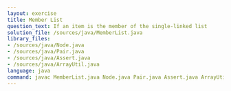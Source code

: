 ```yaml
---
layout: exercise
title: Member List
question_text: If an item is the member of the single-linked list
solution_file: /sources/java/MemberList.java
library_files:
- /sources/java/Node.java
- /sources/java/Pair.java
- /sources/java/Assert.java
- /sources/java/ArrayUtil.java
language: java
command: javac MemberList.java Node.java Pair.java Assert.java ArrayUtil.java && java MemberList
---
```

